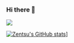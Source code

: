 ### Hi there 👋

<a href="https://discord.com/users/666673097683763229">
  <img src="https://plug.ninja/theme-1/666673097683763229?size=2048">
  
  
 ![Zentsu's GitHub stats](https://github-readme-stats.vercel.app/api?username=zentsu)]
<!--

- 🔭 I’m currently working on ...
- 🌱 I’m currently learning ...
- 👯 I’m looking to collaborate on ...
- 🤔 I’m looking for help with ...
- 💬 Ask me about ...
- 📫 How to reach me: ...
- 😄 Pronouns: ...
- ⚡ Fun fact: ...
-->
